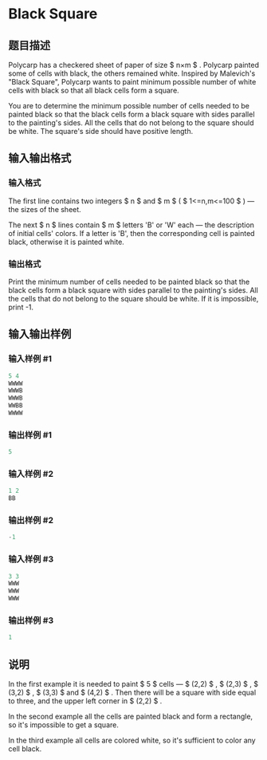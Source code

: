 # Black Square

## 题目描述

Polycarp has a checkered sheet of paper of size $ n×m $ . Polycarp painted some of cells with black, the others remained white. Inspired by Malevich's "Black Square", Polycarp wants to paint minimum possible number of white cells with black so that all black cells form a square.

You are to determine the minimum possible number of cells needed to be painted black so that the black cells form a black square with sides parallel to the painting's sides. All the cells that do not belong to the square should be white. The square's side should have positive length.

## 输入输出格式

### 输入格式

The first line contains two integers $ n $ and $ m $ ( $ 1<=n,m<=100 $ ) — the sizes of the sheet.

The next $ n $ lines contain $ m $ letters 'B' or 'W' each — the description of initial cells' colors. If a letter is 'B', then the corresponding cell is painted black, otherwise it is painted white.

### 输出格式

Print the minimum number of cells needed to be painted black so that the black cells form a black square with sides parallel to the painting's sides. All the cells that do not belong to the square should be white. If it is impossible, print -1.

## 输入输出样例

### 输入样例 #1

```cpp
5 4
WWWW
WWWB
WWWB
WWBB
WWWW

```
### 输出样例 #1

```cpp
5

```
### 输入样例 #2

```cpp
1 2
BB

```
### 输出样例 #2

```cpp
-1

```
### 输入样例 #3

```cpp
3 3
WWW
WWW
WWW

```
### 输出样例 #3

```cpp
1

```
## 说明

In the first example it is needed to paint $ 5 $ cells — $ (2,2) $ , $ (2,3) $ , $ (3,2) $ , $ (3,3) $ and $ (4,2) $ . Then there will be a square with side equal to three, and the upper left corner in $ (2,2) $ .

In the second example all the cells are painted black and form a rectangle, so it's impossible to get a square.

In the third example all cells are colored white, so it's sufficient to color any cell black.

